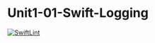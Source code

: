 # Unit1-01-Swift-Logging
[![SwiftLint](https://github.com/ICS4U-Programming-KevinC/Unit1-01-Swift-Logging/workflows/SwiftLint/badge.svg)](https://github.com/ICS4U-Programming-KevinC/Unit1-01-Swift-Logging/actions) 
